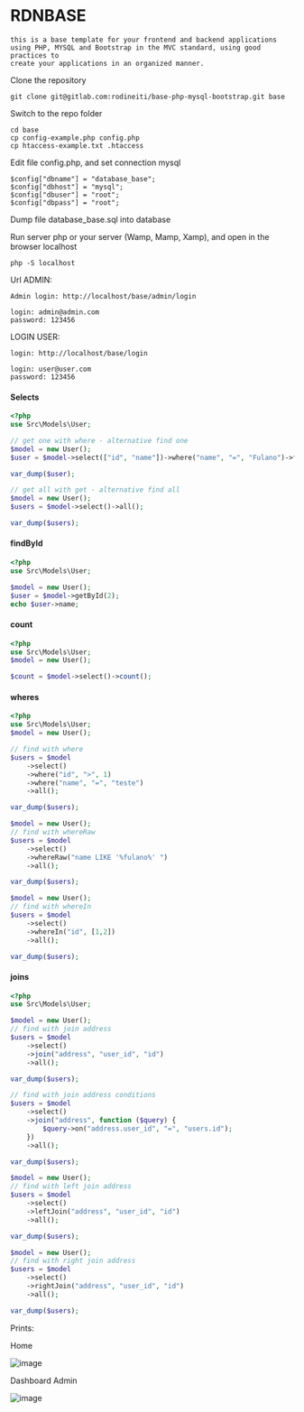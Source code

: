 # RDNBASE

    this is a base template for your frontend and backend applications using PHP, MYSQL and Bootstrap in the MVC standard, using good practices to 
    create your applications in an organized manner.

Clone the repository

    git clone git@gitlab.com:rodineiti/base-php-mysql-bootstrap.git base

Switch to the repo folder

    cd base
    cp config-example.php config.php
    cp htaccess-example.txt .htaccess
    
Edit file config.php, and set connection mysql

    $config["dbname"] = "database_base";
    $config["dbhost"] = "mysql";
    $config["dbuser"] = "root";
    $config["dbpass"] = "root";
    
Dump file database_base.sql into database

Run server php or your server (Wamp, Mamp, Xamp), and open in the browser localhost
  
    php -S localhost

Url ADMIN:

    Admin login: http://localhost/base/admin/login

    login: admin@admin.com
    password: 123456
    
LOGIN USER:

    login: http://localhost/base/login

    login: user@user.com
    password: 123456
    

#### Selects
```php
<?php
use Src\Models\User;

// get one with where - alternative find one
$model = new User();
$user = $model->select(["id", "name"])->where("name", "=", "Fulano")->fisrt();

var_dump($user);

// get all with get - alternative find all
$model = new User();
$users = $model->select()->all();

var_dump($users);
```

#### findById

```php
<?php
use Src\Models\User;

$model = new User();
$user = $model->getById(2);
echo $user->name;
```

#### count

```php
<?php
use Src\Models\User;
$model = new User();

$count = $model->select()->count();
```

#### wheres
```php
<?php
use Src\Models\User;
$model = new User();

// find with where
$users = $model
    ->select()
    ->where("id", ">", 1)
    ->where("name", "=", "teste")
    ->all();

var_dump($users);

$model = new User();
// find with whereRaw
$users = $model
    ->select()
    ->whereRaw("name LIKE '%fulano%' ")
    ->all();

var_dump($users);

$model = new User();
// find with whereIn
$users = $model
    ->select()
    ->whereIn("id", [1,2])
    ->all();

var_dump($users);
```

#### joins
```php
<?php
use Src\Models\User;

$model = new User();
// find with join address
$users = $model
    ->select()
    ->join("address", "user_id", "id")
    ->all();

var_dump($users);

// find with join address conditions
$users = $model
    ->select()
    ->join("address", function ($query) {
        $query->on("address.user_id", "=", "users.id");
    })
    ->all();

var_dump($users);

$model = new User();
// find with left join address
$users = $model
    ->select()
    ->leftJoin("address", "user_id", "id")
    ->all();

var_dump($users);

$model = new User();
// find with right join address
$users = $model
    ->select()
    ->rightJoin("address", "user_id", "id")
    ->all();

var_dump($users);
```



Prints:

Home

![image](https://user-images.githubusercontent.com/25492122/90269331-d9133d00-de2e-11ea-92bf-24ecf89ca0ef.png)


Dashboard Admin

![image](https://user-images.githubusercontent.com/25492122/90269436-0102a080-de2f-11ea-8c66-e5a12d8ca9fa.png)